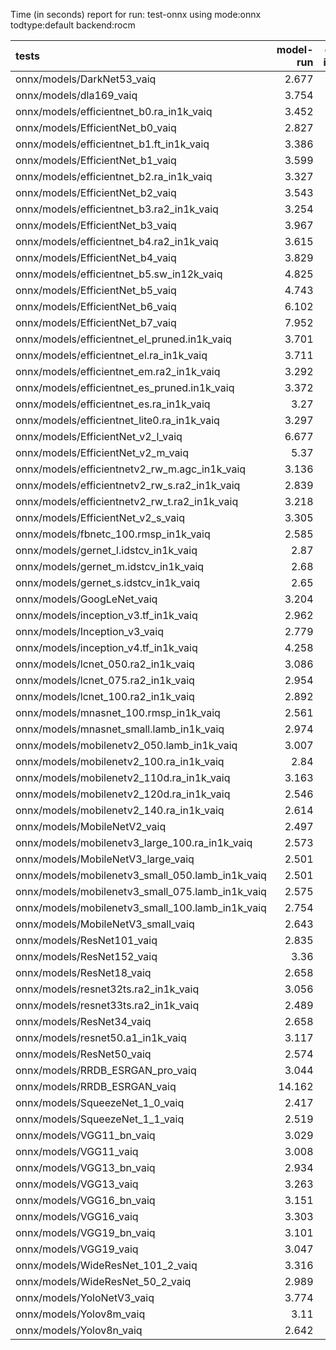 Time (in seconds) report for run: test-onnx using mode:onnx todtype:default backend:rocm

| tests                                            |   model-run |   onnx-import |   torch-mlir |   iree-compile |   inference |
|:-------------------------------------------------|------------:|--------------:|-------------:|---------------:|------------:|
| onnx/models/DarkNet53_vaiq                       |       2.677 |         1.261 |            0 |          7.003 |       1.086 |
| onnx/models/dla169_vaiq                          |       3.754 |         0.888 |            0 |         13.526 |       1.139 |
| onnx/models/efficientnet_b0.ra_in1k_vaiq         |       3.452 |         0.454 |            0 |          5.832 |       0     |
| onnx/models/EfficientNet_b0_vaiq                 |       2.827 |         0.412 |            0 |         16.686 |       1.298 |
| onnx/models/efficientnet_b1.ft_in1k_vaiq         |       3.386 |         0     |            0 |          0     |       0     |
| onnx/models/EfficientNet_b1_vaiq                 |       3.599 |         0.79  |            0 |         23.374 |       1.224 |
| onnx/models/efficientnet_b2.ra_in1k_vaiq         |       3.327 |         0     |            0 |          0     |       0     |
| onnx/models/EfficientNet_b2_vaiq                 |       3.543 |         0.815 |            0 |         23.286 |       1.212 |
| onnx/models/efficientnet_b3.ra2_in1k_vaiq        |       3.254 |         0     |            0 |          0     |       0     |
| onnx/models/EfficientNet_b3_vaiq                 |       3.967 |         1.161 |            0 |         25.413 |       1.218 |
| onnx/models/efficientnet_b4.ra2_in1k_vaiq        |       3.615 |         0     |            0 |          0     |       0     |
| onnx/models/EfficientNet_b4_vaiq                 |       3.829 |         1.64  |            0 |         31.058 |       1.336 |
| onnx/models/efficientnet_b5.sw_in12k_vaiq        |       4.825 |         3.876 |            0 |         28.752 |       0     |
| onnx/models/EfficientNet_b5_vaiq                 |       4.743 |         1.953 |            0 |         35.685 |       1.376 |
| onnx/models/EfficientNet_b6_vaiq                 |       6.102 |         2.393 |            0 |         40.31  |       1.32  |
| onnx/models/EfficientNet_b7_vaiq                 |       7.952 |         3.643 |            0 |         45.485 |       1.392 |
| onnx/models/efficientnet_el_pruned.in1k_vaiq     |       3.701 |         0.455 |            0 |          6.946 |       1.115 |
| onnx/models/efficientnet_el.ra_in1k_vaiq         |       3.711 |         0.454 |            0 |          9.584 |       1.144 |
| onnx/models/efficientnet_em.ra2_in1k_vaiq        |       3.292 |         0.45  |            0 |          7.149 |       1.166 |
| onnx/models/efficientnet_es_pruned.in1k_vaiq     |       3.372 |         0.406 |            0 |          5.22  |       1.132 |
| onnx/models/efficientnet_es.ra_in1k_vaiq         |       3.27  |         0.37  |            0 |          5.661 |       1.089 |
| onnx/models/efficientnet_lite0.ra_in1k_vaiq      |       3.297 |         0.324 |            0 |          6.923 |       1.066 |
| onnx/models/EfficientNet_v2_l_vaiq               |       6.677 |         6.24  |            0 |         56.282 |       1.536 |
| onnx/models/EfficientNet_v2_m_vaiq               |       5.37  |         2.978 |            0 |         38.066 |       1.289 |
| onnx/models/efficientnetv2_rw_m.agc_in1k_vaiq    |       3.136 |         0     |            0 |          0     |       0     |
| onnx/models/efficientnetv2_rw_s.ra2_in1k_vaiq    |       2.839 |         0     |            0 |          0     |       0     |
| onnx/models/efficientnetv2_rw_t.ra2_in1k_vaiq    |       3.218 |         0.669 |            0 |         13.074 |       0     |
| onnx/models/EfficientNet_v2_s_vaiq               |       3.305 |         1.033 |            0 |         21.584 |       1.229 |
| onnx/models/fbnetc_100.rmsp_in1k_vaiq            |       2.585 |         0.34  |            0 |          6.834 |       1.145 |
| onnx/models/gernet_l.idstcv_in1k_vaiq            |       2.87  |         0.487 |            0 |          5.84  |       1.041 |
| onnx/models/gernet_m.idstcv_in1k_vaiq            |       2.68  |         0.43  |            0 |          4.273 |       1.03  |
| onnx/models/gernet_s.idstcv_in1k_vaiq            |       2.65  |         0.314 |            0 |          4.077 |       1.056 |
| onnx/models/GoogLeNet_vaiq                       |       3.204 |         0.451 |            0 |         12.078 |       1.148 |
| onnx/models/inception_v3.tf_in1k_vaiq            |       2.962 |         1.256 |            0 |         15.728 |       1.163 |
| onnx/models/Inception_v3_vaiq                    |       2.779 |         1.021 |            0 |         14.646 |       1.25  |
| onnx/models/inception_v4.tf_in1k_vaiq            |       4.258 |         2.142 |            0 |         21.074 |       1.185 |
| onnx/models/lcnet_050.ra2_in1k_vaiq              |       3.086 |         0.319 |            0 |          6.305 |       1.1   |
| onnx/models/lcnet_075.ra2_in1k_vaiq              |       2.954 |         0.335 |            0 |          4.332 |       1.162 |
| onnx/models/lcnet_100.ra2_in1k_vaiq              |       2.892 |         0.282 |            0 |          4.438 |       1.079 |
| onnx/models/mnasnet_100.rmsp_in1k_vaiq           |       2.561 |         0.312 |            0 |          6.979 |       1.046 |
| onnx/models/mnasnet_small.lamb_in1k_vaiq         |       2.974 |         0.359 |            0 |          5.004 |       0     |
| onnx/models/mobilenetv2_050.lamb_in1k_vaiq       |       3.007 |         0.306 |            0 |          5.741 |       1.107 |
| onnx/models/mobilenetv2_100.ra_in1k_vaiq         |       2.84  |         0.316 |            0 |          5.334 |       1.098 |
| onnx/models/mobilenetv2_110d.ra_in1k_vaiq        |       3.163 |         0.331 |            0 |          6.19  |       1.014 |
| onnx/models/mobilenetv2_120d.ra_in1k_vaiq        |       2.546 |         0.345 |            0 |          6.586 |       1.017 |
| onnx/models/mobilenetv2_140.ra_in1k_vaiq         |       2.614 |         0.45  |            0 |          4.881 |       1.067 |
| onnx/models/MobileNetV2_vaiq                     |       2.497 |         0.321 |            0 |          9.022 |       1.084 |
| onnx/models/mobilenetv3_large_100.ra_in1k_vaiq   |       2.573 |         0.33  |            0 |          5.329 |       0     |
| onnx/models/MobileNetV3_large_vaiq               |       2.501 |         0.404 |            0 |         12.033 |       1.065 |
| onnx/models/mobilenetv3_small_050.lamb_in1k_vaiq |       2.501 |         0.318 |            0 |          4.393 |       0     |
| onnx/models/mobilenetv3_small_075.lamb_in1k_vaiq |       2.575 |         0.307 |            0 |          4.871 |       0     |
| onnx/models/mobilenetv3_small_100.lamb_in1k_vaiq |       2.754 |         0.312 |            0 |          4.927 |       0     |
| onnx/models/MobileNetV3_small_vaiq               |       2.643 |         0.329 |            0 |         10.512 |       1.074 |
| onnx/models/ResNet101_vaiq                       |       2.835 |         1.481 |            0 |         11.572 |       1.056 |
| onnx/models/ResNet152_vaiq                       |       3.36  |         2.019 |            0 |         15.641 |       1.053 |
| onnx/models/ResNet18_vaiq                        |       2.658 |         0.52  |            0 |          4.037 |       1.027 |
| onnx/models/resnet32ts.ra2_in1k_vaiq             |       3.056 |         0     |            0 |          0     |       0     |
| onnx/models/resnet33ts.ra2_in1k_vaiq             |       2.489 |         0     |            0 |          0     |       0     |
| onnx/models/ResNet34_vaiq                        |       2.658 |         0.837 |            0 |          5.268 |       0.994 |
| onnx/models/resnet50.a1_in1k_vaiq                |       3.117 |         0.974 |            0 |          7.739 |       1.026 |
| onnx/models/ResNet50_vaiq                        |       2.574 |         0.946 |            0 |          7.726 |       1.015 |
| onnx/models/RRDB_ESRGAN_pro_vaiq                 |       3.044 |         0     |            0 |          0     |       0     |
| onnx/models/RRDB_ESRGAN_vaiq                     |      14.162 |         2.883 |            0 |         37.335 |      48.377 |
| onnx/models/SqueezeNet_1_0_vaiq                  |       2.417 |         0.255 |            0 |          5.138 |       1.004 |
| onnx/models/SqueezeNet_1_1_vaiq                  |       2.519 |         0.281 |            0 |          4.918 |       1.159 |
| onnx/models/VGG11_bn_vaiq                        |       3.029 |         3.109 |            0 |          4.702 |       1.031 |
| onnx/models/VGG11_vaiq                           |       3.008 |         3.031 |            0 |          4.727 |       1.014 |
| onnx/models/VGG13_bn_vaiq                        |       2.934 |         3.03  |            0 |          5.271 |       1.052 |
| onnx/models/VGG13_vaiq                           |       3.263 |         3.053 |            0 |          6.373 |       1.078 |
| onnx/models/VGG16_bn_vaiq                        |       3.151 |         3.537 |            0 |          5.386 |       1.057 |
| onnx/models/VGG16_vaiq                           |       3.303 |         3.537 |            0 |          5.594 |       1.068 |
| onnx/models/VGG19_bn_vaiq                        |       3.101 |         3.507 |            0 |          5.919 |       1.052 |
| onnx/models/VGG19_vaiq                           |       3.047 |         3.571 |            0 |          5.553 |       1.067 |
| onnx/models/WideResNet_101_2_vaiq                |       3.316 |         3.201 |            0 |         12.954 |       1.054 |
| onnx/models/WideResNet_50_2_vaiq                 |       2.989 |         1.938 |            0 |          9.749 |       1.232 |
| onnx/models/YoloNetV3_vaiq                       |       3.774 |         2.109 |            0 |         11.331 |       1.119 |
| onnx/models/Yolov8m_vaiq                         |       3.11  |         1.204 |            0 |         14.391 |       1.175 |
| onnx/models/Yolov8n_vaiq                         |       2.642 |         0.501 |            0 |         11.597 |       1.067 |
